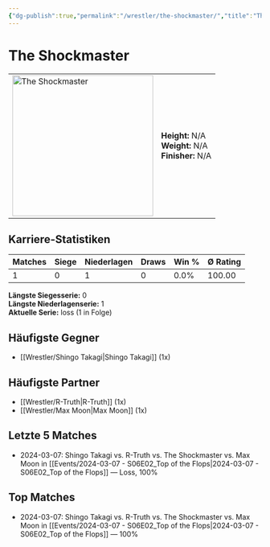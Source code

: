 ```yaml
---
{"dg-publish":true,"permalink":"/wrestler/the-shockmaster/","title":"The Shockmaster","tags":["wrestler"],"noteIcon":""}
---
```



# The Shockmaster

<table>
        <tr>
        <td><img src="https://github.com/CptSpaulding1980/choke-slam-wrestling/releases/download/images/The_Shockmaster.png" width="280" alt="The Shockmaster"></td>
        <td>
        <b>Height:</b> N/A<br>
        <b>Weight:</b> N/A<br>
        <b>Finisher:</b> N/A<br>
        </td>
        </tr>
        </table>
        

## Karriere-Statistiken

| Matches | Siege | Niederlagen | Draws | Win % | Ø Rating |
|---------|-------|-------------|-------|-------|-----------|
| 1 | 0 | 1 | 0 | 0.0% | 100.00 |

**Längste Siegesserie:** 0<br>**Längste Niederlagenserie:** 1<br>**Aktuelle Serie:** loss (1 in Folge)


## Häufigste Gegner
- [[Wrestler/Shingo Takagi\|Shingo Takagi]] (1x)

## Häufigste Partner
- [[Wrestler/R-Truth\|R-Truth]] (1x)
- [[Wrestler/Max Moon\|Max Moon]] (1x)

## Letzte 5 Matches
- 2024-03-07: Shingo Takagi vs. R-Truth vs. The Shockmaster vs. Max Moon in [[Events/2024-03-07 - S06E02_Top of the Flops\|2024-03-07 - S06E02_Top of the Flops]] — Loss, 100%

## Top Matches
- 2024-03-07: Shingo Takagi vs. R-Truth vs. The Shockmaster vs. Max Moon in [[Events/2024-03-07 - S06E02_Top of the Flops\|2024-03-07 - S06E02_Top of the Flops]] — 100%

